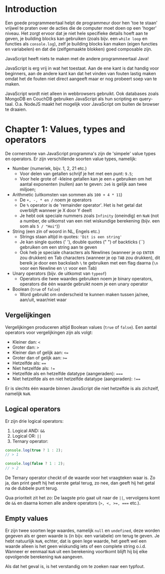 # Introduction
Een goede programmeertaal helpt de programmeur door hen 'toe te staan' vrijwel te praten over de acties die de computer moet doen op een 'hoger' niveau. Het zorgt ervoor dat je niet hele specifieke details hoeft aan te geven, je building blocks kan gebruiken (zoals bijv. een `while loop` en functies als `console.log`), zelf je building blocks kan maken (eigen functies en variabelen) en dat die (zelfgemaakte blokken) goed composable zijn.

JavaScript heeft niets te maken met de andere programmeertaal Java!

JavaScript is erg vrij in wat het toestaat. Aan de ene kant is dat handig voor beginners, aan de andere kant kan dat het vinden van fouten lastig maken omdat het de fouten niet direct aangeeft maar er nog probeert soep van te maken.

JavaScript wordt niet alleen in webbrowsers gebruikt. Ook databases zoals MongoDB en CouchDB gebruiken JavaScript als hun scripting en query-taal. O.a. NodeJS maakt het mogelijk voor JavaScript om buiten de browser te draaien.

# Chapter 1: Values, types and operators
De cornerstone van JavaScript programma's zijn de 'simpele' value types en operators. Er zijn verschillende soorten value types, namelijk:
- Number (numeriek, bijv. 1, 2, 21 etc.)
    - Voor delen van getallen schrijf je het met een punt: `9.5`;
    - Voor hele grote of -kleine getallen kan je een `e` gebruiken om het aantal exponenten (nullen) aan te geven: `2e6` is gelijk aan twee miljoen;
- Arithmetic (uitkomsten van sommen als `100 + 4 * 11`)
    - De `+, -, * en /` noem je operators
    - De `%` operator is de 'remainder operator'. Het is het getal dat overblijft wanneer je X door Y deelt
    - Je hebt ook speciale nummers zoals `Infinity` (oneindig) en `NaN` (not a number, de uitkomst van een niet wiskundige berekening (bijv. een som als `5 / "Hoi"`))
- String (een zin of woord in NL, Engels etc.)
    - Strings staan altijd in quotes: `'Dit is een string'`
    - Je kan single quotes (' '), double quotes (" ") of backticks (``) gebruiken om een string aan te geven
    - Ook heb je speciale characters als Newlines (wanneer je op `ENTER` zou drukken) en Tab characters (wanneer je op `TAB` zou drukken), dit bereik je door een backslash `\` te gebruiken met een flag daarna (`\n` voor een Newline en `\t` voor een Tab)
- Unary operators (bijv. de uitkomst van `typeof`)
    - Operators die twee waardes gebruiken noem je binary operators, operators die één waarde gebruikt noem je een unary operator
- Boolean (`true` of `false`)
    - Word gebruikt om onderscheid te kunnen maken tussen ja/nee, aan/uit, waar/niet waar

## Vergelijkingen
Vergelijkingen produceren altijd Boolean values (`true` of `false`). Een aantal operators voor vergelijkingen zijn als volgt:
- Kleiner dan: `<`
- Groter dan: `>`
- Kleiner dan of gelijk aan: `<=`
- Groter dan of gelijk aan: `>=`
- Hetzelfde als: `==`
- Niet hetzelfde als: `!=`
- Hetzelfde als en hetzelfde datatype (aangeraden): `===`
- Niet hetzelfde als en niet hetzelfde datatype (aangeraden): `!==`

Er is slechts één waarde binnen JavaScript die niet hetzelfde is als zichzelf, namelijk `NaN`.

## Logical operators 
Er zijn drie logical operators:
1. Logical AND: `&&`
2. Logical OR: `||`
3. Ternary operator: 
```javascript
console.log(true ? 1 : 2);
// > 1

console.log(false ? 1 : 2);
// > 2
```

De Ternary operator checkt of de waarde voor het vraagteken waar is. Zo ja, dan print geeft hij het eerste getal terug, zo nee, dan geeft hij het getal na de dubbele punt terug.

Qua prioriteit zit het zo: De laagste prio gaat uit naar de `||`, vervolgens komt de `&&` en daarna komen alle andere operators (`>, <, >=, ===` etc.).

## Empty values
Er zijn twee soorten lege waardes, namelijk `null` en `undefined`, deze worden gegeven als er geen waarde is (in bijv. een variabele) om terug te geven. Je hebt natuurlijk `NaN`, echter, dat is geen lege waarde, het geeft wel een waarde alleen is het geen wiskundig iets of een complete string o.i.d. Wanneer er eenmaal `NaN` uit een berekening voortkomt blijft hij bij elke opvolgende berekening `NaN` aangeven.

Als dat het geval is, is het verstandig om te zoeken naar een typfout.

